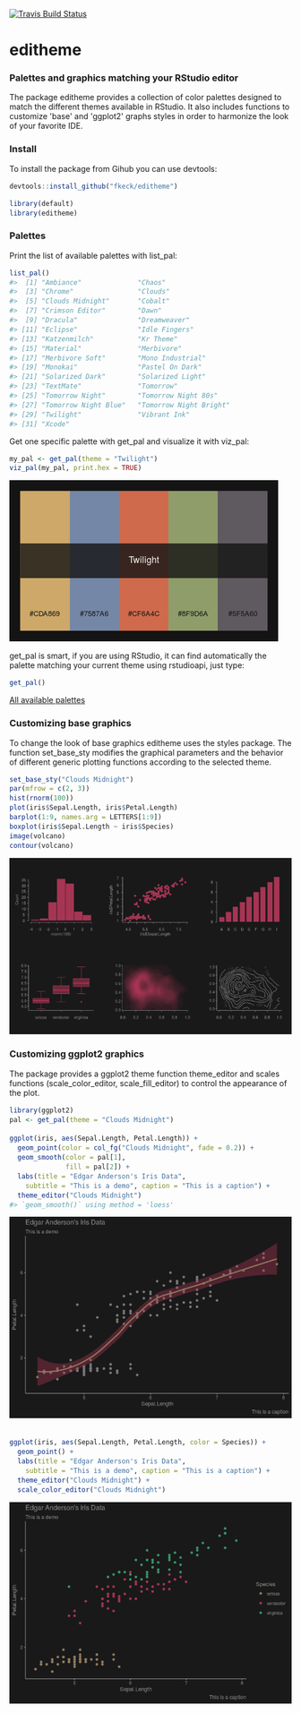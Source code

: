 
<!-- README.md is generated from README.Rmd. Please edit that file -->
[![Travis Build Status](https://travis-ci.org/xxx)](https://travis-ci.org/fkeck/editheme)

editheme
========

### Palettes and graphics matching your RStudio editor

The package editheme provides a collection of color palettes designed to match the different themes available in RStudio. It also includes functions to customize 'base' and 'ggplot2' graphs styles in order to harmonize the look of your favorite IDE.

### Install

To install the package from Gihub you can use devtools:

``` r
devtools::install_github("fkeck/editheme")
```

``` r
library(default)
library(editheme)
```

### Palettes

Print the list of available palettes with list\_pal:

``` r
list_pal()
#>  [1] "Ambiance"              "Chaos"                
#>  [3] "Chrome"                "Clouds"               
#>  [5] "Clouds Midnight"       "Cobalt"               
#>  [7] "Crimson Editor"        "Dawn"                 
#>  [9] "Dracula"               "Dreamweaver"          
#> [11] "Eclipse"               "Idle Fingers"         
#> [13] "Katzenmilch"           "Kr Theme"             
#> [15] "Material"              "Merbivore"            
#> [17] "Merbivore Soft"        "Mono Industrial"      
#> [19] "Monokai"               "Pastel On Dark"       
#> [21] "Solarized Dark"        "Solarized Light"      
#> [23] "TextMate"              "Tomorrow"             
#> [25] "Tomorrow Night"        "Tomorrow Night 80s"   
#> [27] "Tomorrow Night Blue"   "Tomorrow Night Bright"
#> [29] "Twilight"              "Vibrant Ink"          
#> [31] "Xcode"
```

Get one specific palette with get\_pal and visualize it with viz\_pal:

``` r
my_pal <- get_pal(theme = "Twilight")
viz_pal(my_pal, print.hex = TRUE)
```

![](man/figures/README-unnamed-chunk-5-1.png)

get\_pal is smart, if you are using RStudio, it can find automatically the palette matching your current theme using rstudioapi, just type:

``` r
get_pal()
```

[All available palettes](man/figures/viz_all_pal.png)

### Customizing base graphics

To change the look of base graphics editheme uses the styles package. The function set\_base\_sty modifies the graphical parameters and the behavior of different generic plotting functions according to the selected theme.

``` r
set_base_sty("Clouds Midnight")
par(mfrow = c(2, 3))
hist(rnorm(100))
plot(iris$Sepal.Length, iris$Petal.Length)
barplot(1:9, names.arg = LETTERS[1:9])
boxplot(iris$Sepal.Length ~ iris$Species)
image(volcano)
contour(volcano)
```

![](man/figures/README-unnamed-chunk-8-1.png)

### Customizing ggplot2 graphics

The package provides a ggplot2 theme function theme\_editor and scales functions (scale\_color\_editor, scale\_fill\_editor) to control the appearance of the plot.

``` r
library(ggplot2)
pal <- get_pal(theme = "Clouds Midnight")

ggplot(iris, aes(Sepal.Length, Petal.Length)) +
  geom_point(color = col_fg("Clouds Midnight", fade = 0.2)) +
  geom_smooth(color = pal[1],
              fill = pal[2]) +
  labs(title = "Edgar Anderson's Iris Data",
    subtitle = "This is a demo", caption = "This is a caption") +
  theme_editor("Clouds Midnight")
#> `geom_smooth()` using method = 'loess'
```

![](man/figures/README-unnamed-chunk-9-1.png)

``` r

ggplot(iris, aes(Sepal.Length, Petal.Length, color = Species)) +
  geom_point() +
  labs(title = "Edgar Anderson's Iris Data",
    subtitle = "This is a demo", caption = "This is a caption") +
  theme_editor("Clouds Midnight") +
  scale_color_editor("Clouds Midnight")
```

![](man/figures/README-unnamed-chunk-9-2.png)
